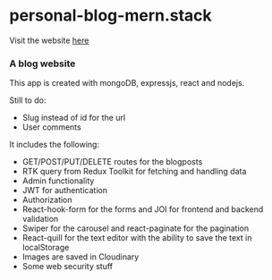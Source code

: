 # personal-blog-mern.stack

Visit the website [here](https://www.quickandhonest.com/)

### A blog website

This app is created with mongoDB, expressjs, react and nodejs.

Still to do:

- Slug instead of id for the url
- User comments

It includes the following:

- GET/POST/PUT/DELETE routes for the blogposts
- RTK query from Redux Toolkit for fetching and handling data
- Admin functionality
- JWT for authentication
- Authorization
- React-hook-form for the forms and JOI for frontend and backend validation
- Swiper for the carousel and react-paginate for the pagination
- React-quill for the text editor with the ability to save the text in localStorage
- Images are saved in Cloudinary
- Some web security stuff
